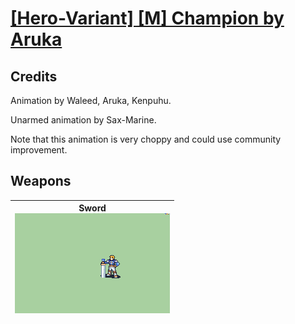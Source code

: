 # [\[Hero-Variant\] \[M\] Champion by Aruka](./)
## Credits

Animation by Waleed, Aruka, Kenpuhu.

Unarmed animation by Sax-Marine.

Note that this animation is very choppy and could use community improvement.


## Weapons

| <b>Sword</b><br/><img alt="Sword animation" src="./1.%20Sword/Sword.gif"/> |
| :---: |
